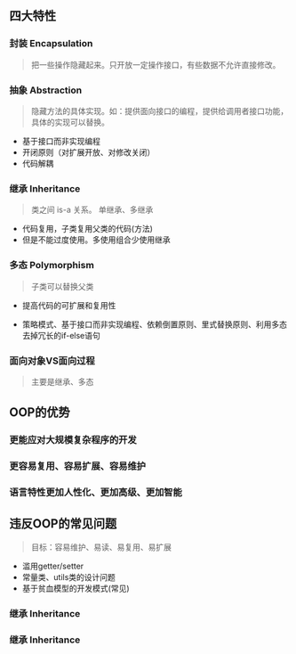 ## 四大特性

### 封装 Encapsulation
> 把一些操作隐藏起来。只开放一定操作接口，有些数据不允许直接修改。


### 抽象 Abstraction
> 隐藏方法的具体实现。如：提供面向接口的编程，提供给调用者接口功能，具体的实现可以替换。

* 基于接口而非实现编程
* 开闭原则（对扩展开放、对修改关闭）
* 代码解耦

### 继承 Inheritance
> 类之间 is-a 关系。
> 单继承、多继承

* 代码复用，子类复用父类的代码(方法)
* 但是不能过度使用。多使用组合少使用继承

### 多态 Polymorphism
> 子类可以替换父类

* 提高代码的可扩展和复用性

* 策略模式、基于接口而非实现编程、依赖倒置原则、里式替换原则、利用多态去掉冗长的if-else语句

### 面向对象VS面向过程
> 主要是继承、多态

## OOP的优势

### 更能应对大规模复杂程序的开发
### 更容易复用、容易扩展、容易维护
### 语言特性更加人性化、更加高级、更加智能

## 违反OOP的常见问题
> 目标：容易维护、易读、易复用、易扩展
* 滥用getter/setter
* 常量类、utils类的设计问题
* 基于贫血模型的开发模式(常见)

### 继承 Inheritance
### 继承 Inheritance
